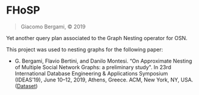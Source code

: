# FHoSP
> Giacomo Bergami, &copy; 2019

Yet another query plan associated to the Graph Nesting operator for OSN.

This project was used to nesting graphs for the following paper:
* G. Bergami, Flavio Bertini, and Danilo Montesi. “On Approximate Nesting of Multiple Social Network Graphs: a preliminary study". In 23rd International Database Engineering & Applications Symposium (IDEAS’19), June 10–12, 2019, Athens, Greece. ACM, New York, NY, USA. ([Dataset](https://drive.google.com/open?id=1KUp7mFoKSaxSm2yuqnxASlQlwpZSLEz5))
